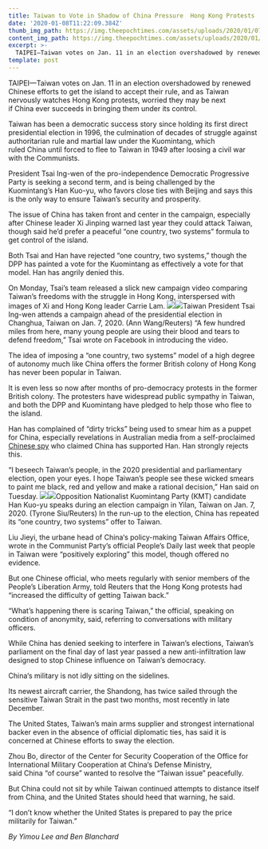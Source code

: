 ```yaml
---
title: Taiwan to Vote in Shadow of China Pressure  Hong Kong Protests
date: '2020-01-08T11:22:09.384Z'
thumb_img_path: https://img.theepochtimes.com/assets/uploads/2020/01/07/1TAIWAN-ELECTION.jpg
content_img_path: https://img.theepochtimes.com/assets/uploads/2020/01/07/1TAIWAN-ELECTION.jpg
excerpt: >-
  TAIPEI—Taiwan votes on Jan. 11 in an election overshadowed by renewed Chinese efforts to get the island to ...
template: post
---
```




TAIPEI—Taiwan votes on Jan. 11 in an election overshadowed by renewed Chinese efforts to get the island to accept their rule, and as Taiwan nervously watches Hong Kong protests, worried they may be next if China ever succeeds in bringing them under its control.

Taiwan has been a democratic success story since holding its first direct presidential election in 1996, the culmination of decades of struggle against authoritarian rule and martial law under the Kuomintang, which ruled China until forced to flee to Taiwan in 1949 after loosing a civil war with the Communists.

President Tsai Ing-wen of the pro-independence Democratic Progressive Party is seeking a second term, and is being challenged by the Kuomintang’s Han Kuo-yu, who favors close ties with Beijing and says this is the only way to ensure Taiwan’s security and prosperity.

The issue of China has taken front and center in the campaign, especially after Chinese leader Xi Jinping warned last year they could attack Taiwan, though said he’d prefer a peaceful “one country, two systems” formula to get control of the island.

Both Tsai and Han have rejected “one country, two systems,” though the DPP has painted a vote for the Kuomintang as effectively a vote for that model. Han has angrily denied this.

On Monday, Tsai’s team released a slick new campaign video comparing Taiwan’s freedoms with the struggle in Hong Kong, interspersed with images of Xi and Hong Kong leader Carrie Lam.
[![](https://www.theepochtimes.com/assets/themes/eet/images/white.png)![](https://img.theepochtimes.com/assets/uploads/2020/01/07/2020-01-07T222049Z_1_LYNXMPEG061W9_RTROPTP_4_TAIWAN-ELECTION.jpg)](https://img.theepochtimes.com/assets/uploads/2020/01/07/2020-01-07T222049Z_1_LYNXMPEG061W9_RTROPTP_4_TAIWAN-ELECTION-1200x800.jpg)Taiwan President Tsai Ing-wen attends a campaign ahead of the presidential election in Changhua, Taiwan on Jan. 7, 2020. (Ann Wang/Reuters)
“A few hundred miles from here, many young people are using their blood and tears to defend freedom,” Tsai wrote on Facebook in introducing the video.

The idea of imposing a “one country, two systems” model of a high degree of autonomy much like China offers the former British colony of Hong Kong has never been popular in Taiwan.

It is even less so now after months of pro-democracy protests in the former British colony. The protesters have widespread public sympathy in Taiwan, and both the DPP and Kuomintang have pledged to help those who flee to the island.

Han has complained of “dirty tricks” being used to smear him as a puppet for China, especially revelations in Australian media from a self-proclaimed [Chinese spy](https://www.theepochtimes.com/defecting-chinese-spy-reveals-regimes-extensive-influence-operations_3157950.html) who claimed China has supported Han. Han strongly rejects this.

“I beseech Taiwan’s people, in the 2020 presidential and parliamentary election, open your eyes. I hope Taiwan’s people see these wicked smears to paint me black, red and yellow and make a rational decision,” Han said on Tuesday.
[![](https://www.theepochtimes.com/assets/themes/eet/images/white.png)![](https://img.theepochtimes.com/assets/uploads/2020/01/07/2020-01-07T222049Z_1_LYNXMPEG061W2_RTROPTP_4_TAIWAN-ELECTION.jpg)](https://img.theepochtimes.com/assets/uploads/2020/01/07/2020-01-07T222049Z_1_LYNXMPEG061W2_RTROPTP_4_TAIWAN-ELECTION-1200x800.jpg)Opposition Nationalist Kuomintang Party (KMT) candidate Han Kuo-yu speaks during an election campaign in Yilan, Taiwan on Jan. 7, 2020. (Tyrone Siu/Reuters)
In the run-up to the election, China has repeated its “one country, two systems” offer to Taiwan.

Liu Jieyi, the urbane head of China‘s policy-making Taiwan Affairs Office, wrote in the Communist Party’s official People’s Daily last week that people in Taiwan were “positively exploring” this model, though offered no evidence.

But one Chinese official, who meets regularly with senior members of the People’s Liberation Army, told Reuters that the Hong Kong protests had “increased the difficulty of getting Taiwan back.”

“What’s happening there is scaring Taiwan,” the official, speaking on condition of anonymity, said, referring to conversations with military officers.

While China has denied seeking to interfere in Taiwan’s elections, Taiwan’s parliament on the final day of last year passed a new anti-infiltration law designed to stop Chinese influence on Taiwan’s democracy.

China‘s military is not idly sitting on the sidelines.

Its newest aircraft carrier, the Shandong, has twice sailed through the sensitive Taiwan Strait in the past two months, most recently in late December.

The United States, Taiwan’s main arms supplier and strongest international backer even in the absence of official diplomatic ties, has said it is concerned at Chinese efforts to sway the election.

Zhou Bo, director of the Center for Security Cooperation of the Office for International Military Cooperation at China‘s Defense Ministry, said China “of course” wanted to resolve the “Taiwan issue” peacefully.

But China could not sit by while Taiwan continued attempts to distance itself from China, and the United States should heed that warning, he said.

“I don’t know whether the United States is prepared to pay the price militarily for Taiwan.”

*By Yimou Lee and Ben Blanchard*


